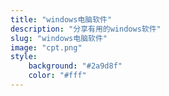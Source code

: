 ```yaml
---
title: "windows电脑软件"
description: "分享有用的windows软件"
slug: "windows电脑软件"
image: "cpt.png"
style:
    background: "#2a9d8f"
    color: "#fff"
---
```

